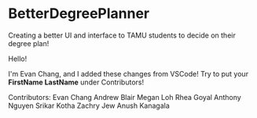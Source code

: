 # BetterDegreePlanner
Creating a better UI and interface to TAMU students to decide on their degree plan!

Hello!

I'm Evan Chang, and I added these changes from VSCode! Try to put your **FirstName LastName** under Contributors!

Contributors:
Evan Chang
Andrew Blair
Megan Loh
Rhea Goyal
Anthony Nguyen
Srikar Kotha
Zachry Jew
Anush Kanagala
